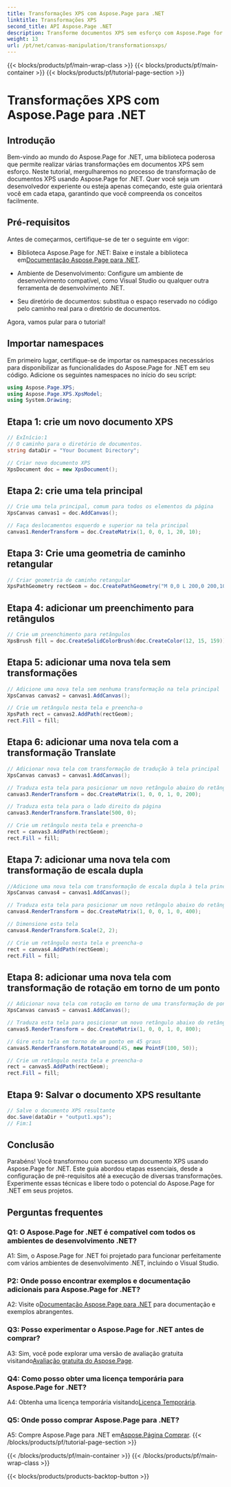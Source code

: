 ```yaml
---
title: Transformações XPS com Aspose.Page para .NET
linktitle: Transformações XPS
second_title: API Aspose.Page .NET
description: Transforme documentos XPS sem esforço com Aspose.Page for .NET. Siga nosso guia passo a passo para transformações perfeitas.
weight: 13
url: /pt/net/canvas-manipulation/transformationsxps/
---
```


{{< blocks/products/pf/main-wrap-class >}}
{{< blocks/products/pf/main-container >}}
{{< blocks/products/pf/tutorial-page-section >}}

# Transformações XPS com Aspose.Page para .NET

## Introdução

Bem-vindo ao mundo do Aspose.Page for .NET, uma biblioteca poderosa que permite realizar várias transformações em documentos XPS sem esforço. Neste tutorial, mergulharemos no processo de transformação de documentos XPS usando Aspose.Page for .NET. Quer você seja um desenvolvedor experiente ou esteja apenas começando, este guia orientará você em cada etapa, garantindo que você compreenda os conceitos facilmente.

## Pré-requisitos

Antes de começarmos, certifique-se de ter o seguinte em vigor:

-  Biblioteca Aspose.Page for .NET: Baixe e instale a biblioteca em[Documentação Aspose.Page para .NET](https://reference.aspose.com/page/net/).

- Ambiente de Desenvolvimento: Configure um ambiente de desenvolvimento compatível, como Visual Studio ou qualquer outra ferramenta de desenvolvimento .NET.

- Seu diretório de documentos: substitua o espaço reservado no código pelo caminho real para o diretório de documentos.

Agora, vamos pular para o tutorial!

## Importar namespaces

Em primeiro lugar, certifique-se de importar os namespaces necessários para disponibilizar as funcionalidades do Aspose.Page for .NET em seu código. Adicione os seguintes namespaces no início do seu script:

```csharp
using Aspose.Page.XPS;
using Aspose.Page.XPS.XpsModel;
using System.Drawing;
```

## Etapa 1: crie um novo documento XPS

```csharp
// ExInício:1
// O caminho para o diretório de documentos.
string dataDir = "Your Document Directory";

// Criar novo documento XPS
XpsDocument doc = new XpsDocument();
```

## Etapa 2: crie uma tela principal

```csharp
// Crie uma tela principal, comum para todos os elementos da página
XpsCanvas canvas1 = doc.AddCanvas();

// Faça deslocamentos esquerdo e superior na tela principal
canvas1.RenderTransform = doc.CreateMatrix(1, 0, 0, 1, 20, 10);
```

## Etapa 3: Crie uma geometria de caminho retangular

```csharp
// Criar geometria de caminho retangular
XpsPathGeometry rectGeom = doc.CreatePathGeometry("M 0,0 L 200,0 200,100 0,100 Z");
```

## Etapa 4: adicionar um preenchimento para retângulos

```csharp
// Crie um preenchimento para retângulos
XpsBrush fill = doc.CreateSolidColorBrush(doc.CreateColor(12, 15, 159));
```

## Etapa 5: adicionar uma nova tela sem transformações

```csharp
// Adicione uma nova tela sem nenhuma transformação na tela principal
XpsCanvas canvas2 = canvas1.AddCanvas();

// Crie um retângulo nesta tela e preencha-o
XpsPath rect = canvas2.AddPath(rectGeom);
rect.Fill = fill;
```

## Etapa 6: adicionar uma nova tela com a transformação Translate

```csharp
// Adicionar nova tela com transformação de tradução à tela principal
XpsCanvas canvas3 = canvas1.AddCanvas();

// Traduza esta tela para posicionar um novo retângulo abaixo do retângulo anterior
canvas3.RenderTransform = doc.CreateMatrix(1, 0, 0, 1, 0, 200);

// Traduza esta tela para o lado direito da página
canvas3.RenderTransform.Translate(500, 0);

// Crie um retângulo nesta tela e preencha-o
rect = canvas3.AddPath(rectGeom);
rect.Fill = fill;
```

## Etapa 7: adicionar uma nova tela com transformação de escala dupla

```csharp
//Adicione uma nova tela com transformação de escala dupla à tela principal
XpsCanvas canvas4 = canvas1.AddCanvas();

// Traduza esta tela para posicionar um novo retângulo abaixo do retângulo anterior
canvas4.RenderTransform = doc.CreateMatrix(1, 0, 0, 1, 0, 400);

// Dimensione esta tela
canvas4.RenderTransform.Scale(2, 2);

// Crie um retângulo nesta tela e preencha-o
rect = canvas4.AddPath(rectGeom);
rect.Fill = fill;
```

## Etapa 8: adicionar uma nova tela com transformação de rotação em torno de um ponto

```csharp
// Adicionar nova tela com rotação em torno de uma transformação de ponto à tela principal
XpsCanvas canvas5 = canvas1.AddCanvas();

// Traduza esta tela para posicionar um novo retângulo abaixo do retângulo anterior
canvas5.RenderTransform = doc.CreateMatrix(1, 0, 0, 1, 0, 800);

// Gire esta tela em torno de um ponto em 45 graus
canvas5.RenderTransform.RotateAround(45, new PointF(100, 50));

// Crie um retângulo nesta tela e preencha-o
rect = canvas5.AddPath(rectGeom);
rect.Fill = fill;
```

## Etapa 9: Salvar o documento XPS resultante

```csharp
// Salve o documento XPS resultante
doc.Save(dataDir + "output1.xps");
// Fim:1
```

## Conclusão

Parabéns! Você transformou com sucesso um documento XPS usando Aspose.Page for .NET. Este guia abordou etapas essenciais, desde a configuração de pré-requisitos até a execução de diversas transformações. Experimente essas técnicas e libere todo o potencial do Aspose.Page for .NET em seus projetos.

## Perguntas frequentes

### Q1: O Aspose.Page for .NET é compatível com todos os ambientes de desenvolvimento .NET?

A1: Sim, o Aspose.Page for .NET foi projetado para funcionar perfeitamente com vários ambientes de desenvolvimento .NET, incluindo o Visual Studio.

### P2: Onde posso encontrar exemplos e documentação adicionais para Aspose.Page for .NET?

 A2: Visite o[Documentação Aspose.Page para .NET](https://reference.aspose.com/page/net/) para documentação e exemplos abrangentes.

### Q3: Posso experimentar o Aspose.Page for .NET antes de comprar?

 A3: Sim, você pode explorar uma versão de avaliação gratuita visitando[Avaliação gratuita do Aspose.Page](https://releases.aspose.com/).

### Q4: Como posso obter uma licença temporária para Aspose.Page for .NET?

 A4: Obtenha uma licença temporária visitando[Licença Temporária](https://purchase.aspose.com/temporary-license/).

### Q5: Onde posso comprar Aspose.Page para .NET?

 A5: Compre Aspose.Page para .NET em[Aspose.Página Comprar](https://purchase.aspose.com/buy).
{{< /blocks/products/pf/tutorial-page-section >}}

{{< /blocks/products/pf/main-container >}}
{{< /blocks/products/pf/main-wrap-class >}}

{{< blocks/products/products-backtop-button >}}
